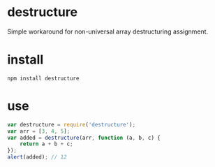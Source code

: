 destructure
===========

Simple workaround for non-universal array destructuring assignment.

install
=======

```npm install destructure```

use
===

```javascript
var destructure = require('destructure');
var arr = [3, 4, 5];
var added = destructure(arr, function (a, b, c) {
    return a + b + c;
});
alert(added); // 12
```
